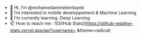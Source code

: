 - 👋 Hi, I’m @mohamedaminebentayeb
- 👀 I’m interested in  mobile developpement & Machine Learning
- 🌱 I’m currently learning .Deep Learning
- 📫 How to reach me  : 
![GitHub Stats](https://github-readme-stats.vercel.app/api?username= &theme=radical) 
<!---
mohamedaminebentayeb/mohamedaminebentayeb is a ✨ special ✨ repository because its `README.md` (this file) appears on your GitHub profile.
You can click the Preview link to take a look at your changes.
--->
